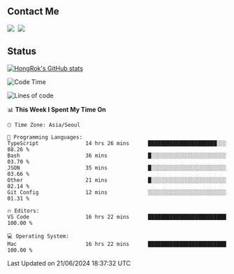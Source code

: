 ## Contact Me
<a href="https://instagram.com/_hongrok"><img src="https://img.shields.io/badge/Instagram-E4405F?style=for-the-badge&logo=Instagram&logoColor=white"/></a>&nbsp;
<img src="https://img.shields.io/badge/HongRok @hlog2e-5865F2?style=for-the-badge&logo=Discord&logoColor=white"/>&nbsp;

## Status

[![HongRok's GitHub stats](https://github-readme-stats.vercel.app/api?username=hlog2e&count_private=true)](https://github.com/anuraghazra/github-readme-stats)
<!--START_SECTION:waka-->
![Code Time](http://img.shields.io/badge/Code%20Time-659%20hrs%2019%20mins-blue)

![Lines of code](https://img.shields.io/badge/From%20Hello%20World%20I%27ve%20Written-518.3%20thousand%20lines%20of%20code-blue)

📊 **This Week I Spent My Time On** 

```text
🕑︎ Time Zone: Asia/Seoul

💬 Programming Languages: 
TypeScript               14 hrs 26 mins      ██████████████████████░░░   88.26 % 
Bash                     36 mins             █░░░░░░░░░░░░░░░░░░░░░░░░   03.70 % 
JSON                     35 mins             █░░░░░░░░░░░░░░░░░░░░░░░░   03.66 % 
Other                    21 mins             █░░░░░░░░░░░░░░░░░░░░░░░░   02.14 % 
Git Config               12 mins             ░░░░░░░░░░░░░░░░░░░░░░░░░   01.31 % 

🔥 Editors: 
VS Code                  16 hrs 22 mins      █████████████████████████   100.00 % 

💻 Operating System: 
Mac                      16 hrs 22 mins      █████████████████████████   100.00 % 
```


 Last Updated on 21/06/2024 18:37:32 UTC
<!--END_SECTION:waka-->
